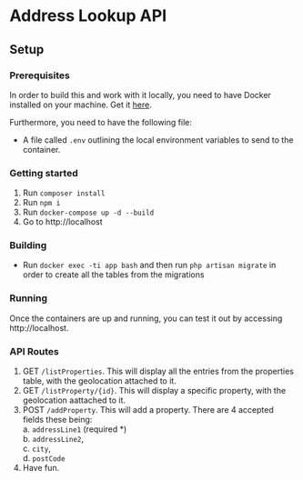 # Address Lookup API

## Setup

### Prerequisites

In order to build this and work with it locally, you need to have Docker installed on your machine. Get it [here](https://www.docker.com/community-edition#/download).

Furthermore, you need to have the following file:

-   A file called `.env` outlining the local environment variables to send to the container.

### Getting started
1. Run `composer install`
2. Run `npm i`
3. Run `docker-compose up -d --build`
4. Go to http://localhost

### Building

-   Run `docker exec -ti app bash` and then run `php artisan migrate` in order to create all the tables from the migrations

### Running

Once the containers are up and running, you can test it out by accessing http://localhost.

### API Routes
1. GET `/listProperties`. This will display all the entries from the properties table, with the geolocation attached to it.
2. GET `/listProperty/{id}`. This will display a specific property, with the geolocation aattached to it.
3. POST `/addProperty`. This will add a property. There are 4 accepted fields these being:
    <br/>
    a. `addressLine1` (required *) <br/>
    b. `addressLine2`, <br/>
    c. `city`, <br/>
    d. `postCode` <br/>
4. Have fun.



